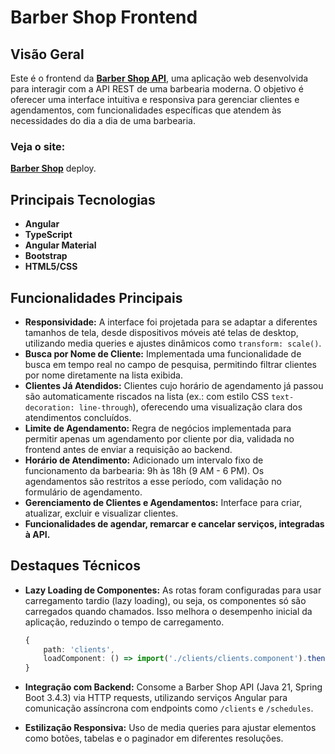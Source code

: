 # Barber Shop Frontend

## Visão Geral

Este é o frontend da [**Barber Shop API**](https://github.com/RinoaYK/barber-shop-api), uma aplicação web desenvolvida para interagir com a API REST de uma barbearia moderna. O objetivo é oferecer uma interface intuitiva e responsiva para gerenciar clientes e agendamentos, com funcionalidades específicas que atendem às necessidades do dia a dia de uma barbearia.

### Veja o site:
[**Barber Shop**](https://barber-shop-seven-nu.vercel.app/schedules/month) deploy.

## Principais Tecnologias

-   **Angular**
-   **TypeScript**
-   **Angular Material**
-   **Bootstrap**
-   **HTML5/CSS**

## Funcionalidades Principais

-   **Responsividade:** A interface foi projetada para se adaptar a diferentes tamanhos de tela, desde dispositivos móveis até telas de desktop, utilizando media queries e ajustes dinâmicos como `transform: scale()`.
-   **Busca por Nome de Cliente:** Implementada uma funcionalidade de busca em tempo real no campo de pesquisa, permitindo filtrar clientes por nome diretamente na lista exibida.
-   **Clientes Já Atendidos:** Clientes cujo horário de agendamento já passou são automaticamente riscados na lista (ex.: com estilo CSS `text-decoration: line-through`), oferecendo uma visualização clara dos atendimentos concluídos.
-   **Limite de Agendamento:** Regra de negócios implementada para permitir apenas um agendamento por cliente por dia, validada no frontend antes de enviar a requisição ao backend.
-   **Horário de Atendimento:** Adicionado um intervalo fixo de funcionamento da barbearia: 9h às 18h (9 AM - 6 PM). Os agendamentos são restritos a esse período, com validação no formulário de agendamento.
-   **Gerenciamento de Clientes e Agendamentos:** Interface para criar, atualizar, excluir e visualizar clientes.
-   **Funcionalidades de agendar, remarcar e cancelar serviços, integradas à API.**

## Destaques Técnicos

-   **Lazy Loading de Componentes:** As rotas foram configuradas para usar carregamento tardio (lazy loading), ou seja, os componentes só são carregados quando chamados. Isso melhora o desempenho inicial da aplicação, reduzindo o tempo de carregamento.

    ```typescript
    {
        path: 'clients',
        loadComponent: () => import('./clients/clients.component').then(m => m.ClientsComponent)
    }
    ```

-   **Integração com Backend:** Consome a Barber Shop API (Java 21, Spring Boot 3.4.3) via HTTP requests, utilizando serviços Angular para comunicação assíncrona com endpoints como `/clients` e `/schedules`.
-   **Estilização Responsiva:** Uso de media queries para ajustar elementos como botões, tabelas e o paginador em diferentes resoluções.
